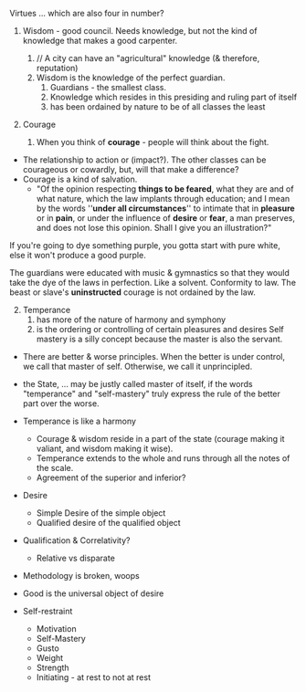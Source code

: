 Virtues ... which are also four in number?
1) Wisdom - good council. Needs knowledge, but not the kind of knowledge that makes a good carpenter.
	1) // A city can have an "agricultural" knowledge (& therefore, reputation)
	2) Wisdom is the knowledge of the perfect guardian.
		1) Guardians - the smallest class.
		2) Knowledge which resides in this presiding and ruling part of itself
		3) has been ordained by nature to be of all classes the least

2) Courage
	1) When you think of **courage** - people will think about the fight.
- The relationship to action or (impact?). The other classes can be courageous or cowardly, but, will that make a difference?
- Courage is a kind of salvation.
	- "Of the opinion respecting **things to be feared**, what they are and of what nature, which the law implants through education; and I mean by the words ''**under all circumstances**'' to intimate that in **pleasure** or in **pain**, or under the influence of **desire** or **fear**, a man preserves, and does not lose this opinion. Shall I give you an illustration?"

If you're going to dye something purple, you gotta start with pure white, else it won't produce a good purple.

The guardians were educated with music & gymnastics so that they would take the dye of the laws in perfection. Like a solvent.
Conformity to law.
The beast or slave's **uninstructed** courage is not ordained by the law.

2) Temperance
	1) has more of the nature of harmony and symphony
	2) is the ordering or controlling of certain pleasures and desires
Self mastery is a silly concept because the master is also the servant.
- There are better & worse principles. When the better is under control, we call that master of self. Otherwise, we call it unprincipled.
- the State, ... may be justly called master of itself, if the words "temperance" and "self-mastery" truly express the rule of the better part over the worse.
- Temperance is like a harmony
	- Courage & wisdom reside in a part of the state (courage making it valiant, and wisdom making it wise).
	- Temperance extends to the whole and runs through all the notes of the scale.
	- Agreement of the superior and inferior?


- Desire
	- Simple Desire of the simple object
	- Qualified desire of the qualified object
- Qualification & Correlativity?
	- Relative vs disparate

- Methodology is broken, woops

- Good is the universal object of desire


- Self-restraint
	- Motivation
	- Self-Mastery
	- Gusto
	- Weight
	- Strength
	- Initiating - at rest to not at rest
